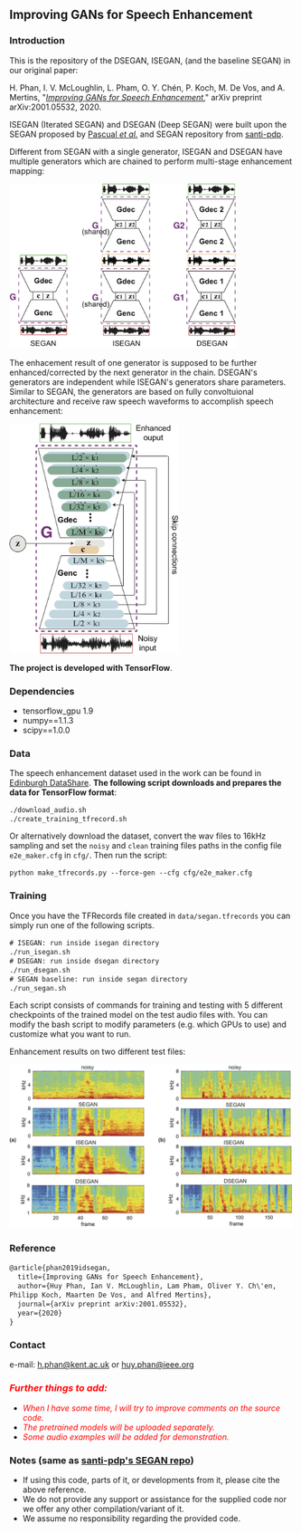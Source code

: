 ## Improving GANs for Speech Enhancement


### Introduction

This is the repository of the DSEGAN, ISEGAN, (and the baseline SEGAN) in our original paper:

H. Phan, I. V. McLoughlin, L. Pham, O. Y. Chén, P. Koch, M. De Vos, and A. Mertins, "[_Improving GANs for Speech Enhancement_](https://arxiv.org/pdf/2001.05532.pdf)," arXiv preprint arXiv:2001.05532, 2020.

ISEGAN (Iterated SEGAN) and DSEGAN (Deep SEGAN) were built upon the SEGAN proposed by [Pascual _et al._](https://arxiv.org/abs/1703.09452) and SEGAN repository from [santi-pdp](https://github.com/santi-pdp/segan).

Different from SEGAN with a single generator, ISEGAN and DSEGAN have multiple generators which are chained to perform multi-stage enhancement mapping:

[//]: #![IDSEGAN](assets/idsegan.png)
<img src="assets/idsegan.png" alt="idsegan.png" width="400"/>

The enhacement result of one generator is supposed to be further enhanced/corrected by the next generator in the chain. DSEGAN's generators are independent while ISEGAN's generators share parameters. Similar to SEGAN, the generators are based on fully convoltuional architecture and receive raw speech waveforms to accomplish speech enhancement:

[//]: #![generator](assets/generator.png)
<img src="assets/generator.png" alt="generator" width="300"/>

**The project is developed with TensorFlow**. 
### Dependencies

* tensorflow_gpu 1.9
* numpy==1.1.3
* scipy==1.0.0

### Data

The speech enhancement dataset used in the work can be found in [Edinburgh DataShare](http://datashare.is.ed.ac.uk/handle/10283/1942). **The following script downloads and prepares the data for TensorFlow format**:

```
./download_audio.sh
./create_training_tfrecord.sh
```

Or alternatively download the dataset, convert the wav files to 16kHz sampling and set the `noisy` and `clean` training files paths in the config file `e2e_maker.cfg` in `cfg/`. Then run the script:

```
python make_tfrecords.py --force-gen --cfg cfg/e2e_maker.cfg
```

### Training

Once you have the TFRecords file created in `data/segan.tfrecords` you can simply run one of the following scripts.

```
# ISEGAN: run inside isegan directory
./run_isegan.sh
# DSEGAN: run inside dsegan directory
./run_dsegan.sh
# SEGAN baseline: run inside segan directory
./run_segan.sh
```
Each script consists of commands for training and testing with 5 different checkpoints of the trained model on the test audio files with. You can modify the bash script to modify parameters (e.g. which GPUs to use) and customize what you want to run.

Enhancement results on two different test files:

[//]: #![results](assets/results.png)
<img src="assets/results.png" alt="results.png" width="500"/>

### Reference

```
@article{phan2019idsegan,
  title={Improving GANs for Speech Enhancement},
  author={Huy Phan, Ian V. McLoughlin, Lam Pham, Oliver Y. Ch\'en, Philipp Koch, Maarten De Vos, and Alfred Mertins},
  journal={arXiv preprint arXiv:2001.05532},
  year={2020}
}
```

### Contact

e-mail: h.phan@kent.ac.uk or huy.phan@ieee.org

### <span style="color:red">_Further things to add:_</span>

* <span style="color:red">_When I have some time, I will try to improve comments on the source code._</span>
* <span style="color:red">_The pretrained models will be uploaded separately._</span>
* <span style="color:red">_Some audio examples will be added for demonstration._</span>

### Notes (same as [santi-pdp's SEGAN repo](https://github.com/santi-pdp/segan))

* If using this code, parts of it, or developments from it, please cite the above reference.
* We do not provide any support or assistance for the supplied code nor we offer any other compilation/variant of it.
* We assume no responsibility regarding the provided code.
